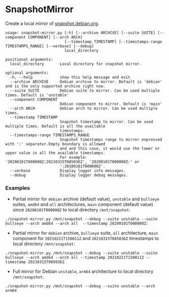 SnapshotMirror
===

Create a local mirror of [snapshot.debian.org](snapshot.debian.org).

```
usage: snapshot-mirror.py [-h] [--archive ARCHIVE] [--suite SUITE] [--component COMPONENT] [--arch ARCH]
                          [--timestamp TIMESTAMP] [--timestamps-range TIMESTAMPS_RANGE] [--verbose] [--debug]
                          local_directory

positional arguments:
  local_directory       Local directory for snapshot mirror.

optional arguments:
  -h, --help            show this help message and exit
  --archive ARCHIVE     Debian archive to mirror. Default is 'debian' and is the only supported archive right now.
  --suite SUITE         Debian suite to mirror. Can be used multiple times. Default is 'unstable'
  --component COMPONENT
                        Debian component to mirror. Default is 'main'
  --arch ARCH           Debian arch to mirror. Can be used multiple times.
  --timestamp TIMESTAMP
                        Snapshot timestamp to mirror. Can be used multiple times. Default is all the available
                        timestamps.
  --timestamps-range TIMESTAMPS_RANGE
                        Snapshot timestamps range to mirror expressed with ':' separator.Empty boundary is allowed
                        and and this case, it would use the lower or upper value in all the available timestamps.
                        For example: '20200101T000000Z:20210315T085036Z', '20200101T000000Z:' or
                        ':20100101T000000Z'.
  --verbose             Display logger info messages.
  --debug               Display logger debug messages.
```

### Examples

* Partial mirror for `debian` archive (default value), `unstable` and `bullseye` suites, `amd64` and `all` 
architectures, `main` component (default value) since `20200101T000000Z` to local directory `/mnt/snapshot`:
```
./snapshot-mirror.py /mnt/snapshot --debug --suite unstable --suite bullseye --arch amd64 --arch all  --timestamp 20200101T000000Z:
```

* Partial mirror for `debian` archive, `bullseye` suite, `all` architecture, `main` component for `20210221T150011Z`
and `20210315T085036Z` timestamps to local directory `/mnt/snapshot`:
```
./snapshot-mirror.py /mnt/snapshot --debug --suite unstable --suite bullseye --arch amd64 --arch all --timestamp 20210221T150011Z --timestamp 20210315T085036Z
```

* Full mirror for Debian `unstable`, `arm64` architecture to local directory `/mnt/snapshot`:
```
./snapshot-mirror.py /mnt/snapshot --debug --suite unstable --arch arm64
```
